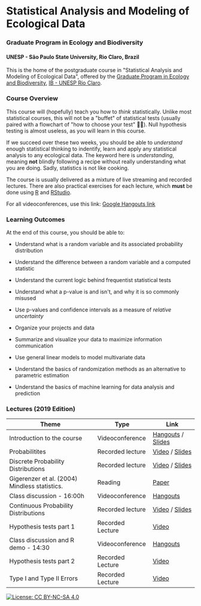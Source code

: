 # Statistical Analysis and Modeling of Ecological Data
### Graduate Program in Ecology and Biodiversity
#### UNESP - São Paulo State University, Rio Claro, Brazil

This is the home of the postgraduate course in "Statistical Analysis and Modeling of Ecological Data", offered by the [Graduate Program in Ecology and Biodiversity](http://ib.rc.unesp.br/#!/departamentos/ecologia/pos-graduacao-em-ecologia-e-biodiversidade/),
[IB - UNESP Rio Claro](http://ib.rc.unesp.br/). 

### Course Overview

This course will (hopefully) teach you how to *think* statistically. Unlike most statistical courses, this will not be a "buffet" of statistical tests (usually paired with a flowchart of "how to choose your test" :man_facepalming:). Null hypothesis testing is almost useless, as you will learn in this course.

If we succeed over these two weeks, you should be able to *understand* enough statistical thinking to indentify, learn and apply any statistical analysis to any ecological data. The keyword here is *understanding*, meaning **not** blindly following a recipe without really understanding what you are doing. Sadly, statistics is not like cooking.

The course is usually delivered as a mixture of live streaming and recorded lectures. There are also practical exercises for each lecture, which **must** be done using [R](https://www.r-project.org/) and [RStudio](https://www.rstudio.com/).

For all videoconferences, use this link:
[Google Hangouts link](https://meet.google.com/dss-wnog-vsa?hs=122)

### Learning Outcomes

At the end of this course, you should be able to:

- Understand what is a random variable and its associated probability distribution

- Understand the difference between a random variable and a computed statistic

- Understand the current logic behind frequentist statistical tests

- Understand what a p-value is and isn't, and why it is so commonly misused

- Use p-values and confidence intervals as a measure of *relative uncertainty*

- Organize your projects and data

- Summarize and visualize your data to maximize information communication

- Use general linear models to model multivariate data

- Understand the basics of randomization methods as an alternative to parametric estimation

- Understand the basics of machine learning for data analysis and prediction


### Lectures (2019 Edition)

|    Theme                       | Type            | Link                      |
|--------------------------------|-----------------|---------------------------|  
|Introduction to the course| Videoconference | [Hangouts](https://meet.google.com/dss-wnog-vsa?hs=122) / [Slides](https://thiagosfsilva.github.io/ecostats/lecture_1/Lecture_1_intro.html) |
| Probabilitites                 | Recorded lecture| [Video](https://youtu.be/qAk7W8Lbu7o) / [Slides](https://thiagosfsilva.github.io/ecostats/Lecture_2/Lecture_2_probabilities.html)    |
| Discrete Probability Distributions   | Recorded lecture| [Video](https://youtu.be/cb7wuMPWzFY) / [Slides](https://thiagosfsilva.github.io/ecostats/Lecture_3/Lecture_3_prob_distributions.html)    |
| Gigerenzer et al. (2004) Mindless statistics. | Reading         | [Paper](https://thiagosfsilva.github.io/ecostats/readings/lecture_1/GG_Mindless_2004.pdf)  |
| Class discussion - 16:00h                     | Videoconference | [Hangouts](https://meet.google.com/dss-wnog-vsa?hs=122)|
| Continuous Probability Distributions      | Recorded lecture | [Video](https://youtu.be/KzxO4Vj0nao) / [Slides](https://thiagosfsilva.github.io/ecostats/Lecture_4/Lecture_4_cont_dists.html)    |
| Hypothesis tests part 1 | Recorded Lecture | [Video](https://www.youtube.com/watch?v=m3IquF4iR14&list=PLmnFyB2tb-B_OGaOBfDdHQvnqLPsO2xiE&index=6&t=0s) |
| Class discussion and R demo - 14:30 | Videoconference | [Hangouts](https://meet.google.com/dss-wnog-vsa?hs=122) |
| Hypothesis tests part 2 | Recorded Lecture | [Video](https://youtu.be/eZ9m1aGnVik) |
| Type I and Type II Errors | Recorded Lecture | [Video](https://youtu.be/mj8bBMfUE9o) |



[![License: CC BY-NC-SA 4.0](https://img.shields.io/badge/License-CC%20BY--NC--SA%204.0-lightgrey.svg)](https://creativecommons.org/licenses/by-nc-sa/4.0/)

